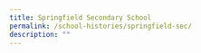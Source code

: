 ```yaml
---
title: Springfield Secondary School
permalink: /school-histories/springfield-sec/
description: ""
---
```

